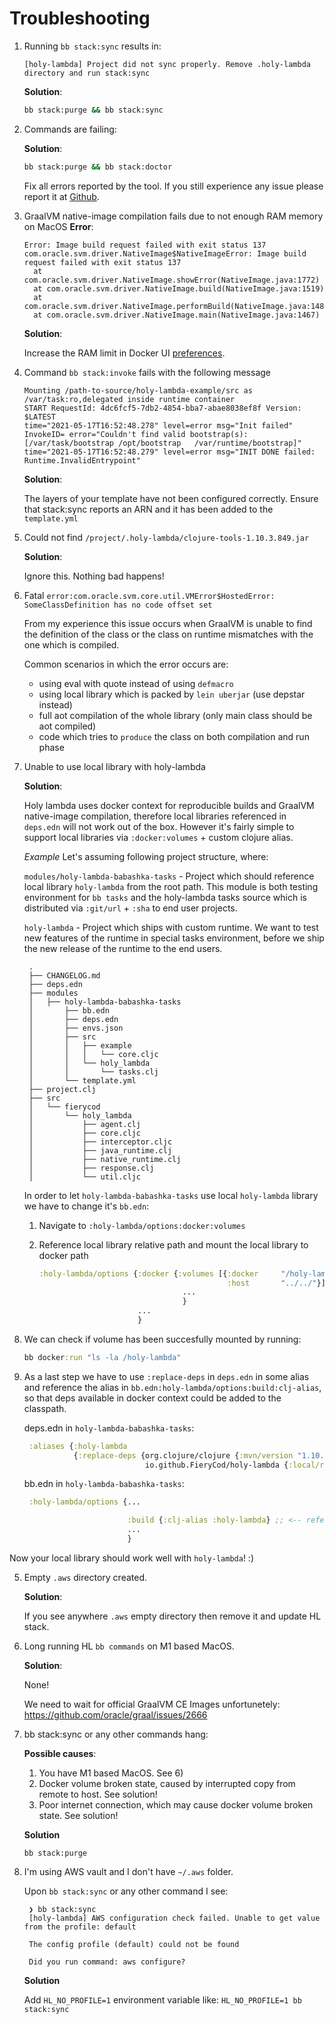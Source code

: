 # Troubleshooting
  1. Running `bb stack:sync` results in:
     ```
     [holy-lambda] Project did not sync properly. Remove .holy-lambda directory and run stack:sync
     ```
     
     **Solution**:
     ```bash
     bb stack:purge && bb stack:sync
     ```
  
  2. Commands are failing:
   
      **Solution**:
      ```bash
      bb stack:purge && bb stack:doctor
      ```
      
      Fix all errors reported by the tool. If you still experience any issue please report it at [Github](https://github.com/FieryCod/holy-lambda/issues).
      
  3. GraalVM native-image compilation fails due to not enough RAM memory on MacOS
      **Error**:
      ```
      Error: Image build request failed with exit status 137
      com.oracle.svm.driver.NativeImage$NativeImageError: Image build request failed with exit status 137
        at com.oracle.svm.driver.NativeImage.showError(NativeImage.java:1772)
        at com.oracle.svm.driver.NativeImage.build(NativeImage.java:1519)
        at com.oracle.svm.driver.NativeImage.performBuild(NativeImage.java:1480)
        at com.oracle.svm.driver.NativeImage.main(NativeImage.java:1467)
      ```
   
      **Solution**:
      
      Increase the RAM limit in Docker UI [preferences](https://docs.docker.com/docker-for-mac/#resources).
      
  4. Command `bb stack:invoke` fails with the following message
      ```
      Mounting /path-to-source/holy-lambda-example/src as /var/task:ro,delegated inside runtime container
      START RequestId: 4dc6fcf5-7db2-4854-bba7-abae8038ef8f Version: $LATEST
      time="2021-05-17T16:52:48.278" level=error msg="Init failed" InvokeID= error="Couldn't find valid bootstrap(s): [/var/task/bootstrap /opt/bootstrap   /var/runtime/bootstrap]"
      time="2021-05-17T16:52:48.279" level=error msg="INIT DONE failed: Runtime.InvalidEntrypoint"
      ```
  
      **Solution**:
      
      The layers of your template have not been configured correctly. Ensure that stack:sync reports an ARN and it has been added to the `template.yml`
      
  5. Could not find `/project/.holy-lambda/clojure-tools-1.10.3.849.jar`
  
     **Solution**:
     
     Ignore this. Nothing bad happens!
     
  6. Fatal `error:com.oracle.svm.core.util.VMError$HostedError: SomeClassDefinition has no code offset set`
  
     From my experience this issue occurs when GraalVM is unable to find the definition of the class or the class on runtime mismatches with the one which is compiled.
     
     Common scenarios in which the error occurs are:
     - using eval with quote instead of using `defmacro`
     - using local library which is packed by `lein uberjar` (use depstar instead)
     - full aot compilation of the whole library (only main class should be aot compiled)
     - code which tries to `produce` the class on both compilation and run phase
     
7. Unable to use local library with holy-lambda

   **Solution**:
   
   Holy lambda uses docker context for reproducible builds and GraalVM native-image compilation, therefore local libraries referenced in `deps.edn` will not work out of the box. However it's fairly simple to support local libraries via `:docker:volumes` + custom clojure alias.
   

   *Example*
   Let's assuming following project structure, where:
   
   `modules/holy-lambda-babashka-tasks` - Project which should reference local library `holy-lambda` from the root path. This module is both testing environment for `bb tasks` and the holy-lambda tasks source which is distributed via `:git/url` + `:sha` to end user projects.
   
   `holy-lambda` - Project which ships with custom runtime. We want to test new features of the runtime in special tasks environment, before we ship the new release of the runtime to the end users.
   
   ```
    .
    ├── CHANGELOG.md
    ├── deps.edn
    ├── modules
    │   ├── holy-lambda-babashka-tasks
    │       ├── bb.edn
    │       ├── deps.edn
    │       ├── envs.json
    │       ├── src
    │       │   ├── example
    │       │   │   └── core.cljc
    │       │   └── holy_lambda
    │       │       └── tasks.clj
    │       └── template.yml
    ├── project.clj
    ├── src
    │   └── fierycod
    │       └── holy_lambda
    │           ├── agent.clj
    │           ├── core.cljc
    │           ├── interceptor.cljc
    │           ├── java_runtime.clj
    │           ├── native_runtime.clj
    │           ├── response.clj
    │           └── util.cljc
   ```
   
   In order to let `holy-lambda-babashka-tasks` use local `holy-lambda` library we have to change it's `bb.edn`:
   
   1. Navigate to `:holy-lambda/options:docker:volumes`
   2. Reference local library relative path and mount the local library to docker path
      
      ```clojure
      :holy-lambda/options {:docker {:volumes [{:docker     "/holy-lambda"
                                                :host       "../../"}]
                                      ...
                                      }
                            ...
                            }

      ```
  3. We can check if volume has been succesfully mounted by running:
     ```clojure
     bb docker:run "ls -la /holy-lambda"
     ```
  4. As a last step we have to use `:replace-deps` in `deps.edn` in some alias and reference the alias in `bb.edn:holy-lambda/options:build:clj-alias`, so that deps available in docker context could be added to the classpath.
  
     deps.edn in `holy-lambda-babashka-tasks`:
     ```clojure
      :aliases {:holy-lambda
                {:replace-deps {org.clojure/clojure {:mvn/version "1.10.3"}
                                io.github.FieryCod/holy-lambda {:local/root "/holy-lambda"}}}} ;; <-- as you can see the root path of the local library corresponds to the :docker mount directory.
     ```
     
     bb.edn in `holy-lambda-babashka-tasks`:
     
     ```clojure
      :holy-lambda/options {...

                            :build {:clj-alias :holy-lambda} ;; <-- reference alias from deps.edn
                            ...
                            }
     ```
     
   Now your local library should work well with `holy-lambda`! :)

  5. Empty `.aws` directory created.
  
     **Solution**:
     
     If you see anywhere `.aws` empty directory then remove it and update HL stack.
     
  6. Long running HL `bb commands` on M1 based MacOS.
  
     **Solution**: 
     
     None!
     
     We need to wait for official GraalVM CE Images unfortunetely: 
     https://github.com/oracle/graal/issues/2666
     
  7. bb stack:sync or any other commands hang:
  
     **Possible causes**:
     1. You have M1 based MacOS. See 6)
     2. Docker volume broken state, caused by interrupted copy from remote to host. See solution!
     3. Poor internet connection, which may cause docker volume broken state.
        See solution!
        
     **Solution**
     ```
     bb stack:purge
     ```

  8. I'm using AWS vault and I don't have `~/.aws` folder.
  
     Upon `bb stack:sync` or any other command I see:
     ```
      ❯ bb stack:sync
      [holy-lambda] AWS configuration check failed. Unable to get value from the profile: default

      The config profile (default) could not be found

      Did you run command: aws configure?
     ```
    
     **Solution**
     
     Add `HL_NO_PROFILE=1` environment variable like: `HL_NO_PROFILE=1 bb stack:sync`
  
     
     
     
  
     
